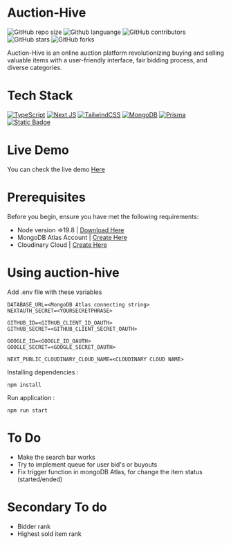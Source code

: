 # Auction-Hive
<!--- These are examples. See https://shields.io for others or to customize this set of shields. You might want to include dependencies, project status and licence info here --->
![GitHub repo size](https://img.shields.io/github/repo-size/sutanarief/auction-hive?style=plastic)
![Github languange](https://img.shields.io/github/languages/top/sutanarief/auction-hive?logo=go&style=plastic)
![GitHub contributors](https://img.shields.io/github/contributors/sutanarief/auction-hive?style=plastic)
![GitHub stars](https://img.shields.io/github/stars/sutanarief/auction-hive?style=social)
![GitHub forks](https://img.shields.io/github/forks/sutanarief/auction-hive?style=social)

Auction-Hive is an online auction platform revolutionizing buying and selling valuable items with a
user-friendly interface, fair bidding process, and diverse categories.

# Tech Stack
[![TypeScript](https://img.shields.io/badge/typescript-%23007ACC.svg?style=for-the-badge&logo=typescript&logoColor=white)](https://www.typescriptlang.org/)
[![Next JS](https://img.shields.io/badge/Next-black?style=for-the-badge&logo=next.js&logoColor=white)](https://nextjs.org/)
[![TailwindCSS](https://img.shields.io/badge/tailwindcss-%2338B2AC.svg?style=for-the-badge&logo=tailwind-css&logoColor=white)](https://tailwindcss.com/)
[![MongoDB](https://img.shields.io/badge/MongoDB-%234ea94b.svg?style=for-the-badge&logo=mongodb&logoColor=white)](https://www.mongodb.com/)
[![Prisma](https://img.shields.io/badge/Prisma-3982CE?style=for-the-badge&logo=Prisma&logoColor=white)](https://www.prisma.io/)
[![Static Badge](https://img.shields.io/badge/Cloudinary-007ACC?style=for-the-badge&logo=""&logoColor=white)](https://cloudinary.com/)

# Live Demo

You can check the live demo [Here](https://auction-hive.vercel.app)

# Prerequisites

Before you begin, ensure you have met the following requirements:
* Node version =>19.8 | [Download Here](https://nodejs.org/en)
* MongoDB Atlas Account | [Create Here](https://www.mongodb.com/cloud/atlas/register)
* Cloudinary Cloud | [Create Here](https://cloudinary.com/)

# Using auction-hive
Add .env file with these variables
```env
DATABASE_URL=<MongoDB Atlas connecting string>
NEXTAUTH_SECRET=<YOURSECRETPHRASE>

GITHUB_ID=<GITHUB_CLIENT_ID_OAUTH>
GITHUB_SECRET=<GITHUB_CLIENT_SECRET_OAUTH>

GOOGLE_ID=<GOOGLE_ID_OAUTH>
GOOGLE_SECRET=<GOOGLE_SECRET_OAUTH>

NEXT_PUBLIC_CLOUDINARY_CLOUD_NAME=<CLOUDINARY CLOUD NAME>
```

Installing dependencies :
```
npm install
```
Run application :
```
npm run start
```

# To Do

* Make the search bar works
* Try to implement queue for user bid's or buyouts
* Fix trigger function in mongoDB Atlas, for change the item status (started/ended)

# Secondary To do
* Bidder rank
* Highest sold item rank
